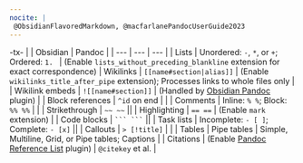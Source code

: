 ```yaml
---
nocite: |
 @ObsidianFlavoredMarkdown, @macfarlanePandocUserGuide2023
---
```


-tx-
| | Obsidian | Pandoc |
| --- | --- | --- |
| Lists | Unordered: `-`, `*`, or `+`; Ordered: `1. ` | (Enable `lists_without_preceding_blankline` extension for exact correspondence)
| Wikilinks | `[[name#section|alias]]`  | (Enable `wikilinks_title_after_pipe` extension); Processes links to whole files only |
| Wikilink embeds | `![[name#section]]` | (Handled by [Obsidian Pandoc](https://github.com/OliverBalfour/obsidian-pandoc) plugin) |
| Block references | `^id` on end | |
| Comments | Inline: `% %`; Block: `%% %%` | |
| Strikethrough | `~~ ~~` ||
| Highlighting | `== ==` | (Enable `mark` extension) |
| Code blocks | ` ``` ``` ` ||
| Task lists | Incomplete: `- [ ]`; Complete: `- [x]` ||
| Callouts | `> [!title]` | |
| Tables | Pipe tables | Simple, Multiline, Grid, or Pipe tables; Captions |
| Citations | (Enable [Pandoc Reference List](https://github.com/mgmeyers/obsidian-pandoc-reference-list) plugin) | `@citekey` et al. |
